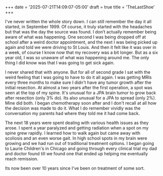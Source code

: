+++
date = '2025-07-21T14:09:07-05:00'
draft = true
title = 'TheLastShoe'
+++

I've never written the whole story down. I can still remember the day it all started, in September 1999. Of course, it truly started with the headaches but that was the day the source was found. I don’t actually remember being aware of what was happening. One second I was being dropped off at school after a weird doctor appointment, and the next I was being picked up again and told we were driving to St Louis. And then it felt like it was over in a week, of course I know now that my recovery was a bit longer. But as a six year old, I was so unaware of what was happening around me. The only thing I did know was that I was going to get sick again. 

I never shared that with anyone. But for all of second grade I sat with the weird feeling that I was going to have to do it all again. I was getting MRIs every three months to make sure I didn't have any tumor growth after the initial resection. At almost a two years after the first operation, a spot was seen at the top of my spine. It's unusual for a JPA brain tumor to grow back after resection (only 3% do). Its also unusual for a JPA to spread (only 2%). Mine did both. I began chemotherapy soon after and I don't recall at all how the decision was made to do it. What I do remember vividly was the conversation my parents had where they told me it had come back.

The next 18 years were spent dealing with various health issues as they arose. I spent a year paralyzed and getting radiation when a spot on my spine grew rapidly. I learned how to walk again but came away with scoliosis and an even worse gait. In high school spots in my brain were growing and we had run out of traditional treatment options. I began going to Laurie Children's in Chicago and going through every clinical trial my dad and doctor found till we found one that ended up helping me eventually reach remission. 

Its now been over 10 years since I've been on treatment of some sort. 
